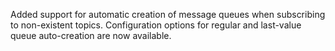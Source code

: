 Added support for automatic creation of message queues when subscribing to non-existent topics. Configuration options for regular and last-value queue auto-creation are now available.
